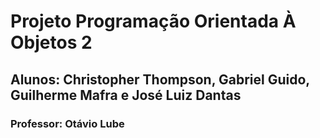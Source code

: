 # Projeto Programação Orientada À Objetos 2
## Alunos: Christopher Thompson, Gabriel Guido, Guilherme Mafra e José Luiz Dantas
### Professor: Otávio Lube
